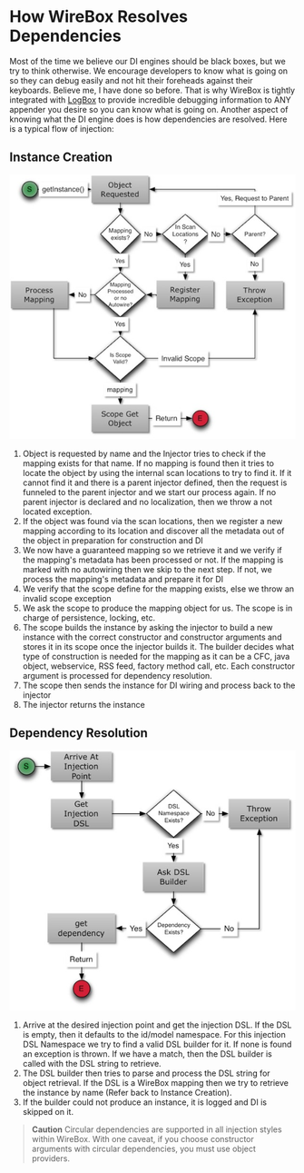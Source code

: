# How WireBox Resolves Dependencies

Most of the time we believe our DI engines should be black boxes, but we try to think otherwise. We encourage developers to know what is going on so they can debug easily and not hit their foreheads against their keyboards. Believe me, I have done so before. That is why WireBox is tightly integrated with [LogBox](http://logbox.ortusbooks.com) to provide incredible debugging information to ANY appender you desire so you can know what is going on. Another aspect of knowing what the DI engine does is how dependencies are resolved. Here is a typical flow of injection:

## Instance Creation


<img src="../images/dependencies_CreationLifeCycle.jpg">


1. Object is requested by name and the Injector tries to check if the mapping exists for that name. If no mapping is found then it tries to locate the object by using the internal scan locations to try to find it. If it cannot find it and there is a parent injector defined, then the request is funneled to the parent injector and we start our process again. If no parent injector is declared and no localization, then we throw a not located exception.
2. If the object was found via the scan locations, then we register a new mapping according to its location and discover all the metadata out of the object in preparation for construction and DI
3. We now have a guaranteed mapping so we retrieve it and we verify if the mapping's metadata has been processed or not. If the mapping is marked with no autowiring then we skip to the next step. If not, we process the mapping's metadata and prepare it for DI
4. We verify that the scope define for the mapping exists, else we throw an invalid scope exception
5. We ask the scope to produce the mapping object for us. The scope is in charge of persistence, locking, etc.
6. The scope builds the instance by asking the injector to build a new instance with the correct constructor and constructor arguments and stores it in its scope once the injector builds it. The builder decides what type of construction is needed for the mapping as it can be a CFC, java object, webservice, RSS feed, factory method call, etc. Each constructor argument is processed for dependency resolution.
7. The scope then sends the instance for DI wiring and process back to the injector
8. The injector returns the instance

## Dependency Resolution

<img src="../images/dependencies_DependencyResolution.jpg">

1. Arrive at the desired injection point and get the injection DSL. If the DSL is empty, then it defaults to the id/model namespace. For this injection DSL Namespace we try to find a valid DSL builder for it. If none is found an exception is thrown. If we have a match, then the DSL builder is called with the DSL string to retrieve.
2. The DSL builder then tries to parse and process the DSL string for object retrieval. If the DSL is a WireBox mapping then we try to retrieve the instance by name (Refer back to Instance Creation).
3. If the builder could not produce an instance, it is logged and DI is skipped on it.


> **Caution** Circular dependencies are supported in all injection styles within WireBox. With one caveat, if you choose constructor arguments with circular dependencies, you must use object providers.

